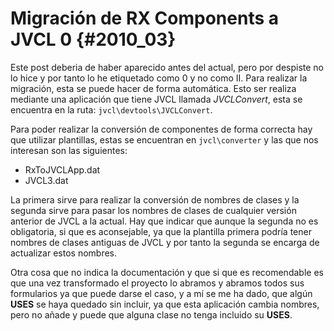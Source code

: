 # Migración de RX Components a JVCL 0 {#2010_03}

Este post deberia de haber aparecido antes del actual, pero por despiste no lo hice y por tanto lo he etiquetado como 0 y no como II.
Para realizar la migración, esta se puede hacer de forma automática. Esto ser realiza mediante una aplicación que tiene JVCL llamada *JVCLConvert*, esta se encuentra en la ruta: `jvcl\devtools\JVCLConvert`.

Para poder realizar la conversión de componentes de forma correcta hay que utilizar plantillas, estas se encuentran en `jvcl\converter` y las que nos interesan son las siguientes:

* RxToJVCLApp.dat
* JVCL3.dat

La primera sirve para realizar la conversión de nombres de clases y la segunda sirve para pasar los nombres de clases de cualquier versión anterior de JVCL a la actual.
Hay que indicar que aunque la segunda no es obligatoria, si que es aconsejable, ya que la plantilla primera podría tener nombres de clases antiguas de JVCL y por tanto la segunda se encarga de actualizar estos nombres.

Otra cosa que no indica la documentación y que si que es recomendable es que una vez transformado el proyecto lo abramos y abramos todos sus formularios ya que puede darse el caso, y a mí se me ha dado, que algún **USES** se haya quedado sin incluir, ya que esta aplicación cambia nombres, pero no añade y puede que alguna clase no tenga incluido su **USES**.
